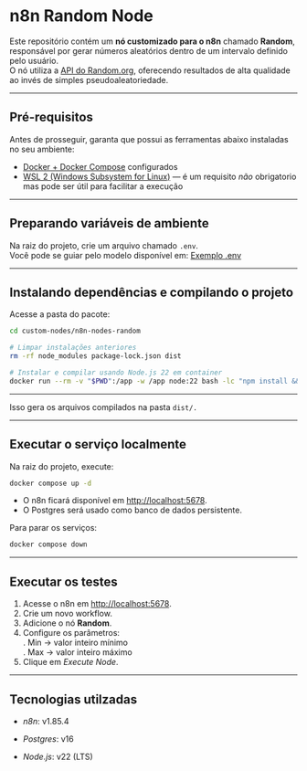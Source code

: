 # n8n Random Node


Este repositório contém um **nó customizado para o n8n** chamado **Random**, responsável por gerar números aleatórios dentro de um intervalo definido pelo usuário.  
O nó utiliza a [API do Random.org](https://www.random.org/), oferecendo resultados de alta qualidade ao invés de simples pseudoaleatoriedade.

---

## Pré-requisitos

Antes de prosseguir, garanta que possui as ferramentas abaixo instaladas no seu ambiente:

- [Docker + Docker Compose](https://docs.n8n.io/hosting/installation/docker/) configurados  
- [WSL 2 (Windows Subsystem for Linux)](https://learn.microsoft.com/pt-br/windows/wsl/install) — é um requisito *não* obrigatorio mas pode ser útil para facilitar a execução  

---

## Preparando variáveis de ambiente

Na raiz do projeto, crie um arquivo chamado `.env`.  
Você pode se guiar pelo modelo disponível em: [Exemplo .env](https://github.com/fiori007/n8n-random-node/blob/main/.env)

---

## Instalando dependências e compilando o projeto  

Acesse a pasta do pacote:  

```bash
cd custom-nodes/n8n-nodes-random

# Limpar instalações anteriores
rm -rf node_modules package-lock.json dist

# Instalar e compilar usando Node.js 22 em container
docker run --rm -v "$PWD":/app -w /app node:22 bash -lc "npm install && npm run build"
```

---

Isso gera os arquivos compilados na pasta ```dist/.```

---

## Executar o serviço localmente

Na raiz do projeto, execute:

```bash
docker compose up -d
```
- O n8n ficará disponível em [http://localhost:5678](http://localhost:5678/).  
- O Postgres será usado como banco de dados persistente.  

Para parar os serviços:

```bash
docker compose down
```

---

## Executar os testes

1. Acesse o n8n em [http://localhost:5678](http://localhost:5678/).  
2. Crie um novo workflow.  
3. Adicione o nó **Random**.  
4. Configure os parâmetros:  
  . Min -> valor inteiro mínimo  
  . Max -> valor inteiro máximo  
5. Clique em *Execute Node*.  

---

## Tecnologias utilzadas  

- *n8n*: v1.85.4

- *Postgres*: v16

- *Node.js*: v22 (LTS)
